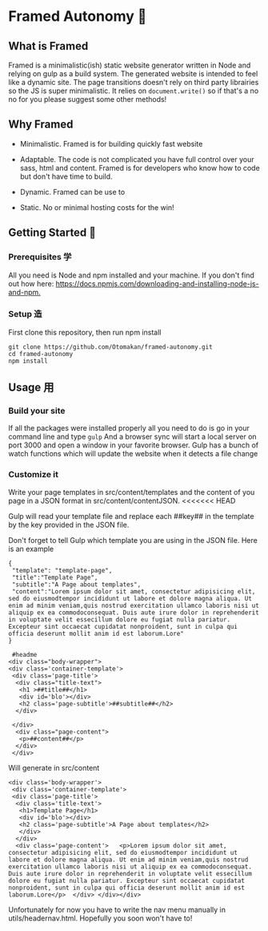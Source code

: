 
# Framed Autonomy 🐼

## What is Framed

Framed is a minimalistic(ish) static website generator written in Node and relying on gulp as a build system. The generated website is intended to feel like a dynamic site. The page transitions doesn't rely on third party librairies so the JS is super minimalistic. It relies on `document.write()` so if that's a no no for you please suggest some other methods!

## Why Framed

- Minimalistic. Framed is for building quickly fast website

- Adaptable. The code is not complicated you have full control over your sass, html and content. Framed is for developers who know how to code but don't have time to build.

- Dynamic. Framed can be use to
- Static. No or minimal hosting costs for the win!

## Getting Started 🚀

### Prerequisites 学

All you need is Node and npm installed and your machine. If you don't find out how here: <https://docs.npmjs.com/downloading-and-installing-node-js-and-npm.>

### Setup 造

First clone this repository, then run npm install

```
git clone https://github.com/Otomakan/framed-autonomy.git
cd framed-autonomy
npm install
```

## Usage ⽤

### Build your site

If all the packages were installed properly all you need to do is go in your command line and type
```gulp```
And a browser sync will start a local server on port 3000 and open a window in your favorite browser.
Gulp has a bunch of watch functions which will update the website when it detects a file change

### Customize it

Write your page templates in src/content/templates and the content of you page in a JSON format in src/content/contentJSON.
<<<<<<< HEAD

Gulp will read your template file and replace each ##key## in the template by the key provided in the JSON file.

Don't forget to tell Gulp which template you are using in the JSON file. Here is an example

```
{
 "template": "template-page",
 "title":"Template Page",
 "subtitle":"A Page about templates",
 "content":"Lorem ipsum dolor sit amet, consectetur adipisicing elit, sed do eiusmodtempor incididunt ut labore et dolore magna aliqua. Ut enim ad minim veniam,quis nostrud exercitation ullamco laboris nisi ut aliquip ex ea commodoconsequat. Duis aute irure dolor in reprehenderit in voluptate velit essecillum dolore eu fugiat nulla pariatur. Excepteur sint occaecat cupidatat nonproident, sunt in culpa qui officia deserunt mollit anim id est laborum.Lore"
}
```

```
 #headme
<div class="body-wrapper">
<div class='container-template'>
 <div class='page-title'>
  <div class="title-text">
   <h1 >##title##</h1>
   <div id='blo'></div>
   <h2 class='page-subtitle'>##subtitle##</h2>
  </div>

 </div>
  <div class="page-content">
   <p>##content##</p>
  </div>
 </div>
```

Will generate in src/content

```
<div class='body-wrapper'>
 <div class='container-template'>
 <div class='page-title'>
  <div class='title-text'>
   <h1>Template Page</h1>
   <div id='blo'></div>
   <h2 class='page-subtitle'>A Page about templates</h2>  
   </div>
  </div>  
  <div class='page-content'>   <p>Lorem ipsum dolor sit amet, consectetur adipisicing elit, sed do eiusmodtempor incididunt ut labore et dolore magna aliqua. Ut enim ad minim veniam,quis nostrud exercitation ullamco laboris nisi ut aliquip ex ea commodoconsequat. Duis aute irure dolor in reprehenderit in voluptate velit essecillum dolore eu fugiat nulla pariatur. Excepteur sint occaecat cupidatat nonproident, sunt in culpa qui officia deserunt mollit anim id est laborum.Lore</p>  </div> </div></div>
```

Unfortunately for now you have to write the  nav menu manually in utils/headernav.html. Hopefully you soon won't have to!
